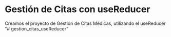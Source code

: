 # Gestión de Citas con useReducer

Creamos el proyecto de Gestión de Citas Médicas, utilizando el useReducer 
"# gestion_citas_useReducer" 
